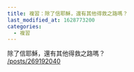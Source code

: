 ```yaml
---
title: 複習：除了信耶穌，還有其他得救之路嗎？
last_modified_at: 1628773200
categories:
  - 複習
---
```


<p>除了信耶穌，還有其他得救之路嗎？<br>
<a href="/posts/269192040" target="_blank">/posts/269192040</a></p>

<p>&nbsp;</p>

